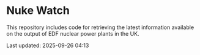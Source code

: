 # Nuke Watch

This repository includes code for retrieving the latest information available on the output of EDF nuclear power plants in the UK.

Last updated: 2025-09-26 04:13